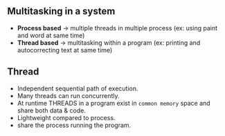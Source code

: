 ## **Multitasking in a system**
* **Process based** -> multiple threads in multiple process (ex: using paint and word at same time)
* **Thread based** -> multitasking within a program (ex: printing and autocorrecting text at same time)
## **Thread**
* Independent sequential path of execution.
* Many threads can run concurrently.
* At runtime THREADS in a program exist in `common memory` space and share both data & code.
* Lightweight compared to process.
* share the process running the program.
